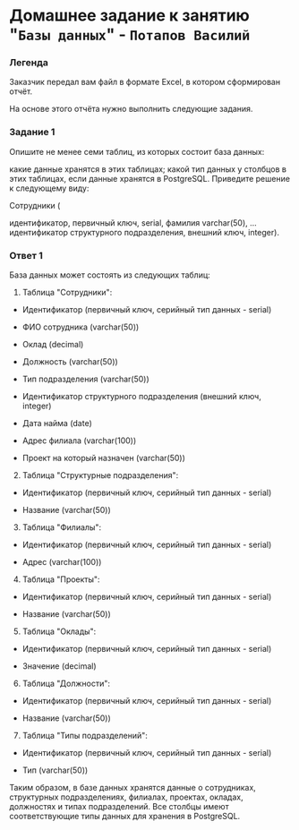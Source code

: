 # Домашнее задание к занятию "`Базы данных`" - `Потапов Василий`

### Легенда
Заказчик передал вам файл в формате Excel, в котором сформирован отчёт.

На основе этого отчёта нужно выполнить следующие задания.

### Задание 1
Опишите не менее семи таблиц, из которых состоит база данных:

какие данные хранятся в этих таблицах;
какой тип данных у столбцов в этих таблицах, если данные хранятся в PostgreSQL.
Приведите решение к следующему виду:

Сотрудники (

идентификатор, первичный ключ, serial,
фамилия varchar(50),
...
идентификатор структурного подразделения, внешний ключ, integer).

### Ответ 1

База данных может состоять из следующих таблиц:

1. Таблица "Сотрудники":

- Идентификатор (первичный ключ, серийный тип данных - serial)

- ФИО сотрудника (varchar(50))

- Оклад (decimal)

- Должность (varchar(50))

- Тип подразделения (varchar(50))

- Идентификатор структурного подразделения (внешний ключ, integer)

- Дата найма (date)

- Адрес филиала (varchar(100))

- Проект на который назначен (varchar(50))

2. Таблица "Структурные подразделения":

- Идентификатор (первичный ключ, серийный тип данных - serial)

- Название (varchar(50))

3. Таблица "Филиалы":

- Идентификатор (первичный ключ, серийный тип данных - serial)

- Адрес (varchar(100))

4. Таблица "Проекты":

- Идентификатор (первичный ключ, серийный тип данных - serial)

- Название (varchar(50))

5. Таблица "Оклады":

- Идентификатор (первичный ключ, серийный тип данных - serial)

- Значение (decimal)

6. Таблица "Должности":

- Идентификатор (первичный ключ, серийный тип данных - serial)

- Название (varchar(50))

7. Таблица "Типы подразделений":

- Идентификатор (первичный ключ, серийный тип данных - serial)

- Тип (varchar(50))

Таким образом, в базе данных хранятся данные о сотрудниках, структурных подразделениях, филиалах, проектах, окладах, должностях и типах подразделений. Все столбцы имеют соответствующие типы данных для хранения в PostgreSQL.

